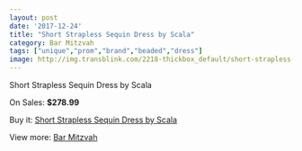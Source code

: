 ```yaml
---
layout: post
date: '2017-12-24'
title: "Short Strapless Sequin Dress by Scala"
category: Bar Mitzvah
tags: ["unique","prom","brand","beaded","dress"]
image: http://img.transblink.com/2218-thickbox_default/short-strapless-sequin-dress-by-scala.jpg
---
```

Short Strapless Sequin Dress by Scala

On Sales: **$278.99**
<a href="https://www.transblink.com/en/bar-mitzvah/725-short-strapless-sequin-dress-by-scala.html"><amp-img layout="responsive" width="600" height="600" src="//img.transblink.com/2218-thickbox_default/short-strapless-sequin-dress-by-scala.jpg" alt="Short Strapless Sequin Dress by Scala 0" /></a>
<a href="https://www.transblink.com/en/bar-mitzvah/725-short-strapless-sequin-dress-by-scala.html"><amp-img layout="responsive" width="600" height="600" src="//img.transblink.com/2219-thickbox_default/short-strapless-sequin-dress-by-scala.jpg" alt="Short Strapless Sequin Dress by Scala 1" /></a>

Buy it: [Short Strapless Sequin Dress by Scala](https://www.transblink.com/en/bar-mitzvah/725-short-strapless-sequin-dress-by-scala.html "Short Strapless Sequin Dress by Scala")

View more: [Bar Mitzvah](https://www.transblink.com/en/2-bar-mitzvah "Bar Mitzvah")